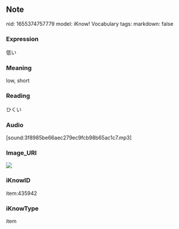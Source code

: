 ## Note
nid: 1655374757779
model: iKnow! Vocabulary
tags: 
markdown: false

### Expression
低い

### Meaning
low, short

### Reading
ひくい

### Audio
[sound:3f8985be66aec279ec9fcb98b65ac1c7.mp3]

### Image_URI
<img src="defcbc984fe69dca7854afe40296a3e8.jpg">

### iKnowID
item:435942

### iKnowType
item
